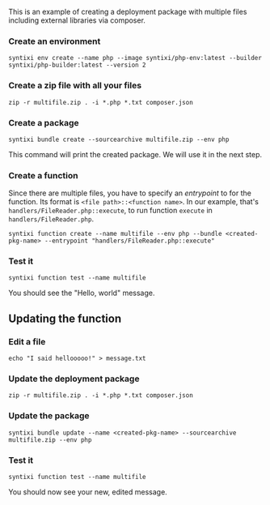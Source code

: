 This is an example of creating a deployment package with multiple
files including external libraries via composer.

### Create an environment

```
syntixi env create --name php --image syntixi/php-env:latest --builder syntixi/php-builder:latest --version 2
```

### Create a zip file with all your files

```
zip -r multifile.zip . -i *.php *.txt composer.json
```

### Create a package
```
syntixi bundle create --sourcearchive multifile.zip --env php
```
This command will print the created package. We will use it in the next step.


### Create a function

Since there are multiple files, you have to specify an _entrypoint_ to
for the function.  Its format is `<file path>::<function name>`. In our
example, that's `handlers/FileReader.php::execute`, to run function `execute` in `handlers/FileReader.php`.

```
syntixi function create --name multifile --env php --bundle <created-pkg-name> --entrypoint "handlers/FileReader.php::execute"
```

### Test it

```
syntixi function test --name multifile
```

You should see the "Hello, world" message.


## Updating the function

### Edit a file

```
echo "I said hellooooo!" > message.txt
```

### Update the deployment package

```
zip -r multifile.zip . -i *.php *.txt composer.json
```

### Update the package

```
syntixi bundle update --name <created-pkg-name> --sourcearchive multifile.zip --env php
```

### Test it

```
syntixi function test --name multifile
```

You should now see your new, edited message.

